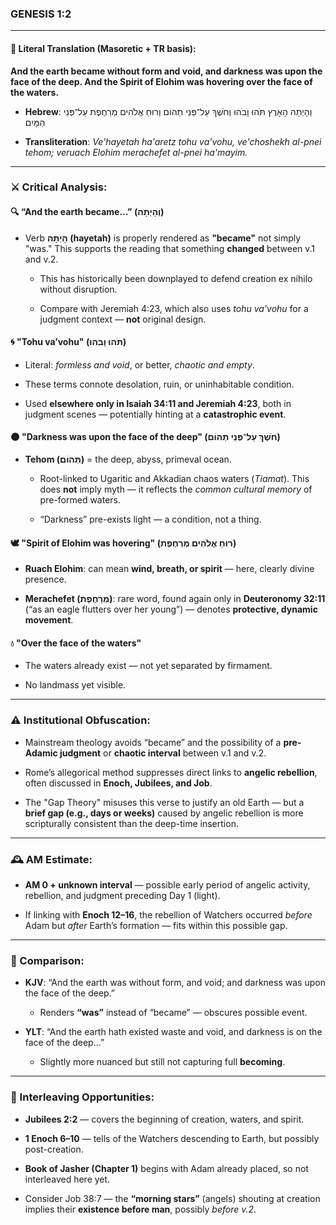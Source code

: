 ### **GENESIS 1:2**

---

#### 📜 Literal Translation (Masoretic + TR basis):

**And the earth became without form and void, and darkness was upon the face of the deep. And the Spirit of Elohim was hovering over the face of the waters.**

- **Hebrew**: וְהָיְתָה הָאָרֶץ תֹּהוּ וָבֹהוּ וְחֹשֶׁךְ עַל־פְּנֵי תְהוֹם וְרוּחַ אֱלֹהִים מְרַחֶפֶת עַל־פְּנֵי הַמָּיִם
    
- **Transliteration**: _Ve'hayetah ha'aretz tohu va'vohu, ve'choshekh al-pnei tehom; veruach Elohim merachefet al-pnei ha'mayim._
    

---

### ⚔️ Critical Analysis:

#### 🔍 **“And the earth became...” (וְהָיְתָה)**

- Verb **הָיְתָה (hayetah)** is properly rendered as **"became"** not simply "was." This supports the reading that something **changed** between v.1 and v.2.
    
    - This has historically been downplayed to defend creation ex nihilo without disruption.
        
    - Compare with Jeremiah 4:23, which also uses _tohu va'vohu_ for a judgment context — **not** original design.
        

#### 🌀 **"Tohu va’vohu" (תֹּהוּ וָבֹהוּ)**

- Literal: _formless and void_, or better, _chaotic and empty_.
    
- These terms connote desolation, ruin, or uninhabitable condition.
    
- Used **elsewhere only in Isaiah 34:11 and Jeremiah 4:23**, both in judgment scenes — potentially hinting at a **catastrophic event**.
    

#### 🌑 **"Darkness was upon the face of the deep" (חֹשֶׁךְ עַל־פְּנֵי תְהוֹם)**

- **Tehom (תְּהוֹם)** = the deep, abyss, primeval ocean.
    
    - Root-linked to Ugaritic and Akkadian chaos waters (_Tiamat_). This does **not** imply myth — it reflects the _common cultural memory_ of pre-formed waters.
        
    - “Darkness” pre-exists light — a condition, not a thing.
        

#### 🕊️ **"Spirit of Elohim was hovering" (רוּחַ אֱלֹהִים מְרַחֶפֶת)**

- **Ruach Elohim**: can mean **wind, breath, or spirit** — here, clearly divine presence.
    
- **Merachefet (מְרַחֶפֶת)**: rare word, found again only in **Deuteronomy 32:11** (“as an eagle flutters over her young”) — denotes **protective, dynamic movement**.
    

#### 💧 **"Over the face of the waters"**

- The waters already exist — not yet separated by firmament.
    
- No landmass yet visible.
    

---

### ⚠️ Institutional Obfuscation:

- Mainstream theology avoids “became” and the possibility of a **pre-Adamic judgment** or **chaotic interval** between v.1 and v.2.
    
- Rome’s allegorical method suppresses direct links to **angelic rebellion**, often discussed in **Enoch, Jubilees, and Job**.
    
- The "Gap Theory" misuses this verse to justify an old Earth — but a **brief gap (e.g., days or weeks)** caused by angelic rebellion is more scripturally consistent than the deep-time insertion.
    

---

### 🕰️ AM Estimate:

- **AM 0 + unknown interval** — possible early period of angelic activity, rebellion, and judgment preceding Day 1 (light).
    
- If linking with **Enoch 12–16**, the rebellion of Watchers occurred _before_ Adam but _after_ Earth’s formation — fits within this possible gap.
    

---

### 📖 Comparison:

- **KJV**: “And the earth was without form, and void; and darkness was upon the face of the deep.”
    
    - Renders **“was”** instead of “became” — obscures possible event.
        
- **YLT**: “And the earth hath existed waste and void, and darkness is on the face of the deep…”
    
    - Slightly more nuanced but still not capturing full **becoming**.
        

---

### 🔗 Interleaving Opportunities:

- **Jubilees 2:2** — covers the beginning of creation, waters, and spirit.
    
- **1 Enoch 6–10** — tells of the Watchers descending to Earth, but possibly post-creation.
    
- **Book of Jasher (Chapter 1)** begins with Adam already placed, so not interleaved here yet.
    
- Consider Job 38:7 — the **“morning stars”** (angels) shouting at creation implies their **existence before man**, possibly _before v.2_.